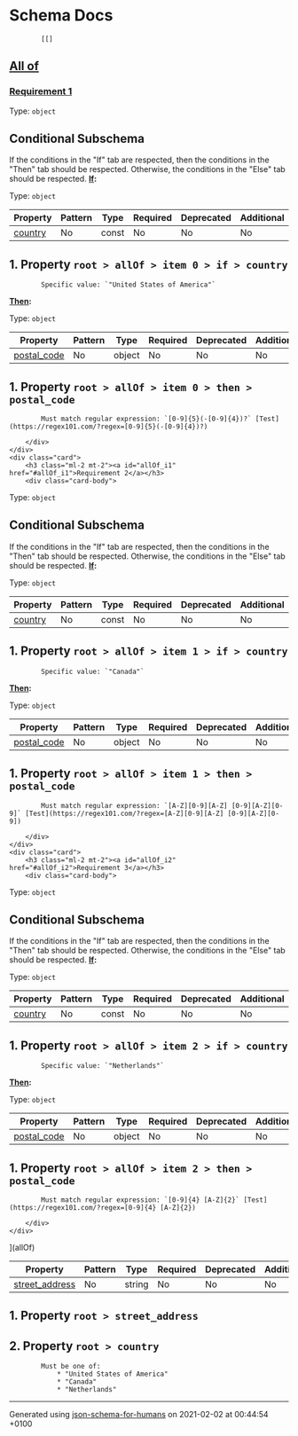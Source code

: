 

# Schema Docs

            [[]
<a id="allOf" href="#allOf">
    <h2 class="handle ml-2 mt-2">
      <label>All of</label>
    </h2>
</a>
    <div class="card">
        <h3 class="ml-2 mt-2"><a id="allOf_i0" href="#allOf_i0">Requirement 1</a></h3>
        <div class="card-body">

Type: `object`

## Conditional Subschema
If the conditions in the "If" tab are respected, then the conditions in the "Then" tab should be respected.
Otherwise, the conditions in the "Else" tab should be respected.
**[If](#tab-pane_allOf_i0_if"):**

Type: `object`

| Property | Pattern | Type | Required | Deprecated | Additional | Description |
| -------- | ------- | ---- | -------- | ---------- | ---------- | ----------- |
| [country](#allOf_i0_if_country)|No|const|No|No| No||

##  <a name="allOf_i0_if_country"></a>1.  Property `root > allOf > item 0 > if > country`

            Specific value: `"United States of America"`

**[Then](#tab-pane_allOf_i0_then):**

Type: `object`

| Property | Pattern | Type | Required | Deprecated | Additional | Description |
| -------- | ------- | ---- | -------- | ---------- | ---------- | ----------- |
| [postal_code](#allOf_i0_then_postal_code)|No|object|No|No| No||

##  <a name="allOf_i0_then_postal_code"></a>1.  Property `root > allOf > item 0 > then > postal_code`

            Must match regular expression: `[0-9]{5}(-[0-9]{4})?` [Test](https://regex101.com/?regex=[0-9]{5}(-[0-9]{4})?)

        </div>
    </div>
    <div class="card">
        <h3 class="ml-2 mt-2"><a id="allOf_i1" href="#allOf_i1">Requirement 2</a></h3>
        <div class="card-body">

Type: `object`

## Conditional Subschema
If the conditions in the "If" tab are respected, then the conditions in the "Then" tab should be respected.
Otherwise, the conditions in the "Else" tab should be respected.
**[If](#tab-pane_allOf_i1_if"):**

Type: `object`

| Property | Pattern | Type | Required | Deprecated | Additional | Description |
| -------- | ------- | ---- | -------- | ---------- | ---------- | ----------- |
| [country](#allOf_i1_if_country)|No|const|No|No| No||

##  <a name="allOf_i1_if_country"></a>1.  Property `root > allOf > item 1 > if > country`

            Specific value: `"Canada"`

**[Then](#tab-pane_allOf_i1_then):**

Type: `object`

| Property | Pattern | Type | Required | Deprecated | Additional | Description |
| -------- | ------- | ---- | -------- | ---------- | ---------- | ----------- |
| [postal_code](#allOf_i1_then_postal_code)|No|object|No|No| No||

##  <a name="allOf_i1_then_postal_code"></a>1.  Property `root > allOf > item 1 > then > postal_code`

            Must match regular expression: `[A-Z][0-9][A-Z] [0-9][A-Z][0-9]` [Test](https://regex101.com/?regex=[A-Z][0-9][A-Z] [0-9][A-Z][0-9])

        </div>
    </div>
    <div class="card">
        <h3 class="ml-2 mt-2"><a id="allOf_i2" href="#allOf_i2">Requirement 3</a></h3>
        <div class="card-body">

Type: `object`

## Conditional Subschema
If the conditions in the "If" tab are respected, then the conditions in the "Then" tab should be respected.
Otherwise, the conditions in the "Else" tab should be respected.
**[If](#tab-pane_allOf_i2_if"):**

Type: `object`

| Property | Pattern | Type | Required | Deprecated | Additional | Description |
| -------- | ------- | ---- | -------- | ---------- | ---------- | ----------- |
| [country](#allOf_i2_if_country)|No|const|No|No| No||

##  <a name="allOf_i2_if_country"></a>1.  Property `root > allOf > item 2 > if > country`

            Specific value: `"Netherlands"`

**[Then](#tab-pane_allOf_i2_then):**

Type: `object`

| Property | Pattern | Type | Required | Deprecated | Additional | Description |
| -------- | ------- | ---- | -------- | ---------- | ---------- | ----------- |
| [postal_code](#allOf_i2_then_postal_code)|No|object|No|No| No||

##  <a name="allOf_i2_then_postal_code"></a>1.  Property `root > allOf > item 2 > then > postal_code`

            Must match regular expression: `[0-9]{4} [A-Z]{2}` [Test](https://regex101.com/?regex=[0-9]{4} [A-Z]{2})

        </div>
    </div>
](allOf)

| Property | Pattern | Type | Required | Deprecated | Additional | Description |
| -------- | ------- | ---- | -------- | ---------- | ---------- | ----------- |
| [street_address](#street_address)|No|string|No|No| No||| [country](#country)|No|enum (of string)|No|No| No||

##  <a name="street_address"></a>1.  Property `root > street_address`

##  <a name="country"></a>2.  Property `root > country`

            Must be one of:
                * "United States of America"
                * "Canada"
                * "Netherlands"

----------------------------------------------------------------------------------------------------------------------------
Generated using [json-schema-for-humans](https://github.com/coveooss/json-schema-for-humans) on 2021-02-02 at 00:44:54 +0100